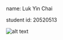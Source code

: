 name: Luk Yin Chai	

student id: 20520513

![alt text](C:/Users/Dragos/eclipse-workspace/Lab1/lab1.PNG)